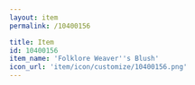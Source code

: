 ```yaml
---
layout: item
permalink: /10400156

title: Item
id: 10400156
item_name: 'Folklore Weaver''s Blush'
icon_url: 'item/icon/customize/10400156.png'
---
```

